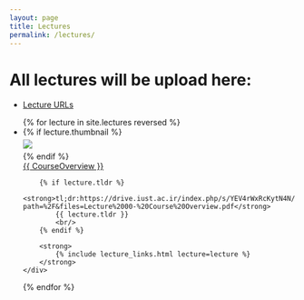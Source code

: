 ```yaml
---
layout: page
title: Lectures
permalink: /lectures/
---
```


# All lectures will be upload here:

* [ Lecture URLs ](https://drive.iust.ac.ir/index.php/s/YEV4rWxRcKytN4N)


<ul id="archive">
{% for lecture in site.lectures reversed %}
<li class="archiveposturl" style="background: transparent">
<div class="lecture-container">
    {% if lecture.thumbnail %}
    <div class="thumbnail">
      <div class="center-cropped" style="margin-top:5px;margin-bottom:5px;background-image: url('{{ lecture.thumbnail | prepend: site.baseurl }}');">
        <img src="{{ lecture.thumbnail | prepend: site.baseurl }}"/>
      </div>
    </div>
    {% endif %}
    <div class="content">
        <span><a href="
            {% if lecture.slides contains '://' %}
              {{ lecture.slides }} 
            {% else %}
              {{ lecture.slides | prepend: site.baseurl }} 
            {% endif %}">{{ CourseOverview }}</a>
        </span><br>

        {% if lecture.tldr %}
            <strong>tl;dr:https://drive.iust.ac.ir/index.php/s/YEV4rWxRcKytN4N/download?path=%2F&files=Lecture%2000-%20Course%20Overview.pdf</strong> 
            {{ lecture.tldr }}
            <br/>
        {% endif %}

        <strong>
            {% include lecture_links.html lecture=lecture %}
        </strong>
    </div>
</div>
</li>
{% endfor %}
</ul>